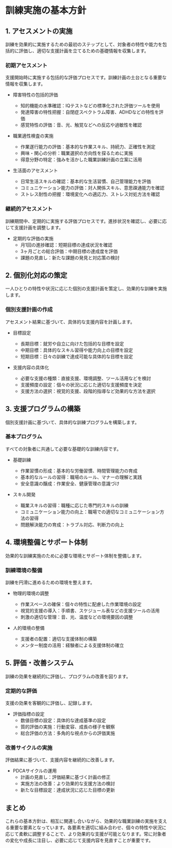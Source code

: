 # 訓練実施の基本方針

## 1. アセスメントの実施
訓練を効果的に実施するための最初のステップとして、対象者の特性や能力を包括的に評価し、適切な支援計画を立てるための基礎情報を収集します。

### 初期アセスメント
支援開始時に実施する包括的な評価プロセスです。訓練計画の土台となる重要な情報を収集します。

- 障害特性の包括的評価
  - 知的機能の水準確認：IQテストなどの標準化された評価ツールを使用
  - 発達障害の特性把握：自閉症スペクトラム障害、ADHDなどの特性を評価
  - 感覚特性の評価：音、光、触覚などへの反応や過敏性を確認

- 職業適性検査の実施
  - 作業遂行能力の評価：基本的な作業スキル、持続力、正確性を測定
  - 興味・関心の分析：職業選択の方向性を探るために実施
  - 得意分野の特定：強みを活かした職業訓練計画の立案に活用

- 生活面のアセスメント
  - 日常生活スキルの確認：基本的な生活習慣、自己管理能力を評価
  - コミュニケーション能力の評価：対人関係スキル、意思疎通能力を確認
  - ストレス耐性の把握：環境変化への適応力、ストレス対処方法を確認

### 継続的アセスメント
訓練期間中、定期的に実施する評価プロセスです。進捗状況を確認し、必要に応じて支援計画を調整します。

- 定期的な評価の実施
  - 月1回の進捗確認：短期目標の達成状況を確認
  - 3ヶ月ごとの総合評価：中期目標の達成度を評価
  - 課題の見直し：新たな課題の発見と対応策の検討

## 2. 個別化対応の策定
一人ひとりの特性や状況に応じた個別の支援計画を策定し、効果的な訓練を実施します。

### 個別支援計画の作成
アセスメント結果に基づいて、具体的な支援内容を計画します。

- 目標設定
  - 長期目標：就労や自立に向けた包括的な目標を設定
  - 中期目標：具体的なスキル習得や能力向上の目標を設定
  - 短期目標：日々の訓練で達成可能な具体的な目標を設定

- 支援内容の具体化
  - 必要な支援の種類：直接支援、環境調整、ツール活用などを検討
  - 支援頻度の設定：個々の状況に応じた適切な支援頻度を決定
  - 支援方法の選択：視覚的支援、段階的指導など効果的な方法を選択

## 3. 支援プログラムの構築
個別支援計画に基づいて、具体的な訓練プログラムを構築します。

### 基本プログラム
すべての対象者に共通して必要な基礎的な訓練内容です。

- 基礎訓練
  - 作業習慣の形成：基本的な労働習慣、時間管理能力の育成
  - 基本的なルールの習得：職場のルール、マナーの理解と実践
  - 安全意識の醸成：作業安全、健康管理の意識づけ

- スキル開発
  - 職業スキルの習得：職種に応じた専門的スキルの訓練
  - コミュニケーション能力の向上：職場での適切なコミュニケーション方法の習得
  - 問題解決能力の育成：トラブル対応、判断力の向上

## 4. 環境整備とサポート体制
効果的な訓練実施のために必要な環境とサポート体制を整備します。

### 訓練環境の整備
訓練を円滑に進めるための環境を整えます。

- 物理的環境の調整
  - 作業スペースの確保：個々の特性に配慮した作業環境の設定
  - 視覚的支援の導入：手順書、スケジュール表などの支援ツールの活用
  - 刺激の適切な管理：音、光、温度などの環境要因の調整

- 人的環境の整備
  - 支援者の配置：適切な支援体制の構築
  - メンター制度の活用：経験者による支援体制の確立

## 5. 評価・改善システム
訓練の効果を継続的に評価し、プログラムの改善を図ります。

### 定期的な評価
支援の効果を客観的に評価し、記録します。

- 評価指標の設定
  - 数値目標の設定：具体的な達成基準の設定
  - 質的評価の実施：行動変容、成長の様子を観察
  - 総合評価の方法：多角的な視点からの評価実施

### 改善サイクルの実施
評価結果に基づいて、支援内容を継続的に改善します。

- PDCAサイクルの運用
  - 計画の見直し：評価結果に基づく計画の修正
  - 実施方法の改善：より効果的な支援方法の検討
  - 新たな目標設定：達成状況に応じた目標の更新

## まとめ
これらの基本方針は、相互に関連し合いながら、効果的な職業訓練の実施を支える重要な要素となっています。各要素を適切に組み合わせ、個々の特性や状況に応じて柔軟に調整することで、より効果的な支援が可能となります。常に対象者の変化や成長に注目し、必要に応じて支援内容を見直すことが重要です。